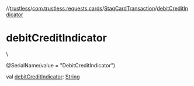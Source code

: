 //[trustless](../../../index.md)/[com.trustless.requests.cards](../index.md)/[StaqCardTransaction](index.md)/[debitCreditIndicator](debit-credit-indicator.md)

# debitCreditIndicator

\

@SerialName(value = &quot;DebitCreditIndicator&quot;)

val [debitCreditIndicator](debit-credit-indicator.md): [String](https://kotlinlang.org/api/latest/jvm/stdlib/kotlin/-string/index.html)
